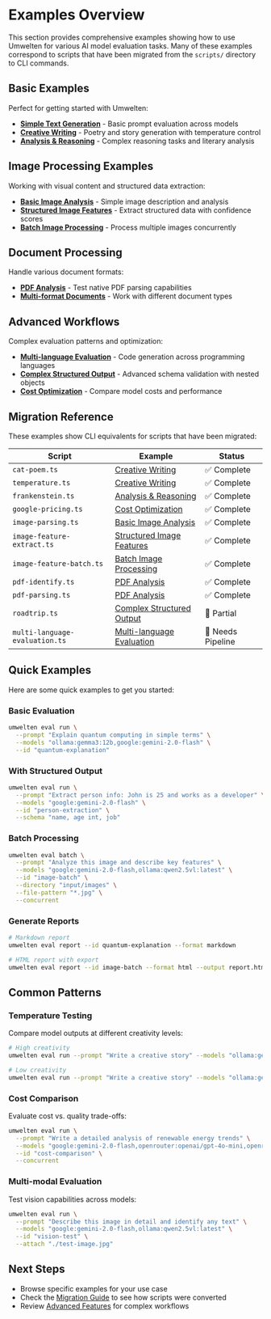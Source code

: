 # Examples Overview

This section provides comprehensive examples showing how to use Umwelten for various AI model evaluation tasks. Many of these examples correspond to scripts that have been migrated from the `scripts/` directory to CLI commands.

## Basic Examples

Perfect for getting started with Umwelten:

- **[Simple Text Generation](/examples/text-generation)** - Basic prompt evaluation across models
- **[Creative Writing](/examples/creative-writing)** - Poetry and story generation with temperature control  
- **[Analysis & Reasoning](/examples/analysis-reasoning)** - Complex reasoning tasks and literary analysis

## Image Processing Examples

Working with visual content and structured data extraction:

- **[Basic Image Analysis](/examples/image-analysis)** - Simple image description and analysis
- **[Structured Image Features](/examples/image-features)** - Extract structured data with confidence scores
- **[Batch Image Processing](/examples/image-batch)** - Process multiple images concurrently

## Document Processing

Handle various document formats:

- **[PDF Analysis](/examples/pdf-analysis)** - Test native PDF parsing capabilities
- **[Multi-format Documents](/examples/multi-format)** - Work with different document types

## Advanced Workflows

Complex evaluation patterns and optimization:

- **[Multi-language Evaluation](/examples/multi-language)** - Code generation across programming languages
- **[Complex Structured Output](/examples/complex-structured)** - Advanced schema validation with nested objects
- **[Cost Optimization](/examples/cost-optimization)** - Compare model costs and performance

## Migration Reference

These examples show CLI equivalents for scripts that have been migrated:

| Script | Example | Status |
|--------|---------|--------|
| `cat-poem.ts` | [Creative Writing](/examples/creative-writing) | ✅ Complete |
| `temperature.ts` | [Creative Writing](/examples/creative-writing) | ✅ Complete |
| `frankenstein.ts` | [Analysis & Reasoning](/examples/analysis-reasoning) | ✅ Complete |
| `google-pricing.ts` | [Cost Optimization](/examples/cost-optimization) | ✅ Complete |
| `image-parsing.ts` | [Basic Image Analysis](/examples/image-analysis) | ✅ Complete |
| `image-feature-extract.ts` | [Structured Image Features](/examples/image-features) | ✅ Complete |
| `image-feature-batch.ts` | [Batch Image Processing](/examples/image-batch) | ✅ Complete |
| `pdf-identify.ts` | [PDF Analysis](/examples/pdf-analysis) | ✅ Complete |
| `pdf-parsing.ts` | [PDF Analysis](/examples/pdf-analysis) | ✅ Complete |
| `roadtrip.ts` | [Complex Structured Output](/examples/complex-structured) | 🔄 Partial |
| `multi-language-evaluation.ts` | [Multi-language Evaluation](/examples/multi-language) | 🔄 Needs Pipeline |

## Quick Examples

Here are some quick examples to get you started:

### Basic Evaluation
```bash
umwelten eval run \
  --prompt "Explain quantum computing in simple terms" \
  --models "ollama:gemma3:12b,google:gemini-2.0-flash" \
  --id "quantum-explanation"
```

### With Structured Output
```bash
umwelten eval run \
  --prompt "Extract person info: John is 25 and works as a developer" \
  --models "google:gemini-2.0-flash" \
  --id "person-extraction" \
  --schema "name, age int, job"
```

### Batch Processing
```bash
umwelten eval batch \
  --prompt "Analyze this image and describe key features" \
  --models "google:gemini-2.0-flash,ollama:qwen2.5vl:latest" \
  --id "image-batch" \
  --directory "input/images" \
  --file-pattern "*.jpg" \
  --concurrent
```

### Generate Reports
```bash
# Markdown report
umwelten eval report --id quantum-explanation --format markdown

# HTML report with export
umwelten eval report --id image-batch --format html --output report.html
```

## Common Patterns

### Temperature Testing
Compare model outputs at different creativity levels:
```bash
# High creativity
umwelten eval run --prompt "Write a creative story" --models "ollama:gemma3:12b" --temperature 1.5 --id "creative-high"

# Low creativity  
umwelten eval run --prompt "Write a creative story" --models "ollama:gemma3:12b" --temperature 0.2 --id "creative-low"
```

### Cost Comparison
Evaluate cost vs. quality trade-offs:
```bash
umwelten eval run \
  --prompt "Write a detailed analysis of renewable energy trends" \
  --models "google:gemini-2.0-flash,openrouter:openai/gpt-4o-mini,openrouter:openai/gpt-4o" \
  --id "cost-comparison" \
  --concurrent
```

### Multi-modal Evaluation
Test vision capabilities across models:
```bash
umwelten eval run \
  --prompt "Describe this image in detail and identify any text" \
  --models "google:gemini-2.0-flash,ollama:qwen2.5vl:latest" \
  --id "vision-test" \
  --attach "./test-image.jpg"
```

## Next Steps

- Browse specific examples for your use case
- Check the [Migration Guide](/migration/) to see how scripts were converted
- Review [Advanced Features](/guide/advanced) for complex workflows